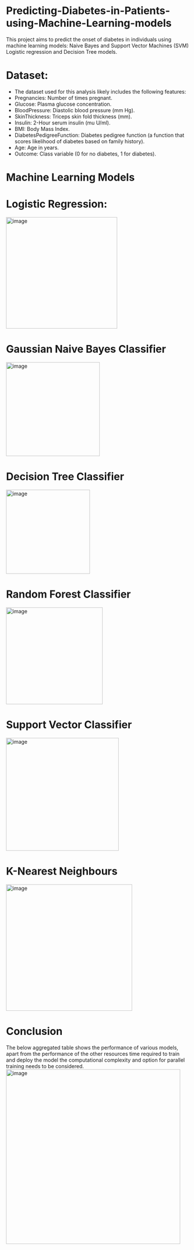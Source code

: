 # Predicting-Diabetes-in-Patients-using-Machine-Learning-models
This project aims to predict the onset of diabetes in individuals using machine learning models: Naive Bayes and Support Vector Machines (SVM) Logistic regression and Decision Tree models.

# Dataset:
- The dataset used for this analysis likely includes the following features:
- Pregnancies: Number of times pregnant.
- Glucose: Plasma glucose concentration.
- BloodPressure: Diastolic blood pressure (mm Hg).  
- SkinThickness: Triceps skin fold thickness (mm).
- Insulin: 2-Hour serum insulin (mu U/ml).
- BMI: Body Mass Index.
- DiabetesPedigreeFunction: Diabetes pedigree function (a function that scores likelihood of diabetes based on family history).
- Age: Age in years.
- Outcome: Class variable (0 for no diabetes, 1 for diabetes).

# Machine Learning Models

# Logistic Regression:
<img width="305" alt="image" src="https://github.com/user-attachments/assets/1d89a40c-fe28-4de1-be0e-f183378d1d69" />

# Gaussian Naive Bayes Classifier
<img width="257" alt="image" src="https://github.com/user-attachments/assets/ee15f1df-447a-4198-a338-2a34194ee4be" />

# Decision Tree Classifier
<img width="230" alt="image" src="https://github.com/user-attachments/assets/ef4025af-af5e-435e-9ce4-374e4c5d2b26" />

# Random Forest Classifier
<img width="265" alt="image" src="https://github.com/user-attachments/assets/b0e503dc-5317-41df-8bc7-78bf742e93e8" />

# Support Vector Classifier
<img width="309" alt="image" src="https://github.com/user-attachments/assets/dd6ecff6-5548-4026-ab8c-cf2ab2686f44" />

# K-Nearest Neighbours
<img width="346" alt="image" src="https://github.com/user-attachments/assets/f11abd11-6a78-4e63-a99d-5c195b42dc8d" />

# Conclusion

The below aggregated table shows the performance of various models, apart from the performance of the other resources time required to train and deploy the model the computational complexity and option for parallel training needs to be considered.
<img width="478" alt="image" src="https://github.com/user-attachments/assets/18d65e38-13ad-4ac2-a4ca-7265b140da28" />









